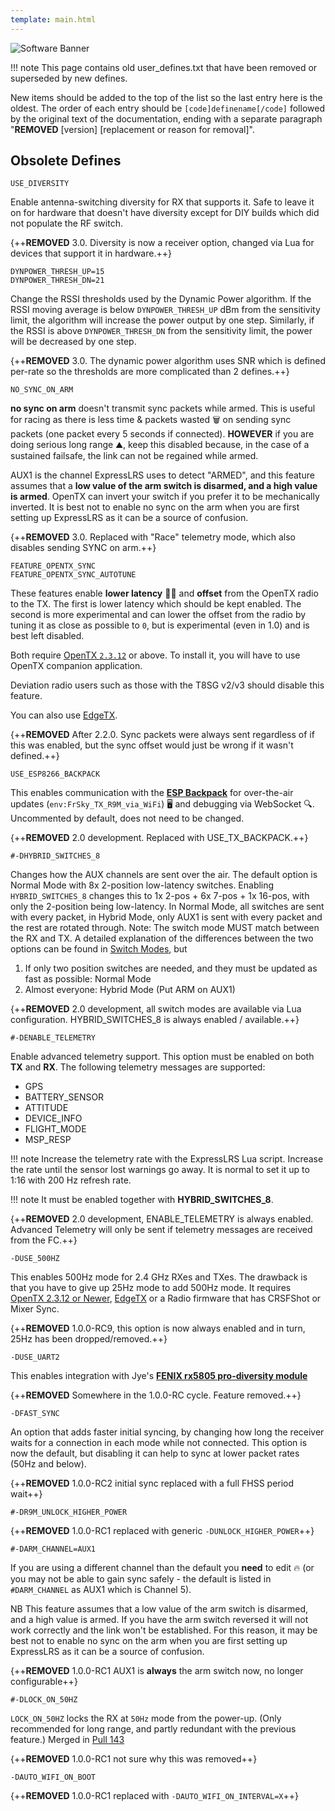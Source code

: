 ```yaml
---
template: main.html
---
```


![Software Banner](https://raw.githubusercontent.com/ExpressLRS/ExpressLRS-Hardware/master/img/software.png)

!!! note
    This page contains old user_defines.txt that have been removed or superseded by new defines.

New items should be added to the top of the list so the last entry here is the oldest. The order of each entry should be `[code]definename[/code]` followed by the original text of the documentation, ending with a separate paragraph "**REMOVED** [version] [replacement or reason for removal]".

## Obsolete Defines

```
USE_DIVERSITY
```
Enable antenna-switching diversity for RX that supports it. Safe to leave it on for hardware that doesn't have diversity except for DIY builds which did not populate the RF switch.

{++**REMOVED** 3.0. Diversity is now a receiver option, changed via Lua for devices that support it in hardware.++}

```
DYNPOWER_THRESH_UP=15
DYNPOWER_THRESH_DN=21
```
Change the RSSI thresholds used by the Dynamic Power algorithm. If the RSSI moving average is below `DYNPOWER_THRESH_UP` dBm from the sensitivity limit, the algorithm will increase the power output by one step. Similarly, if the RSSI is above `DYNPOWER_THRESH_DN` from the sensitivity limit, the power will be decreased by one step.

{++**REMOVED** 3.0. The dynamic power algorithm uses SNR which is defined per-rate so the thresholds are more complicated than 2 defines.++}

```
NO_SYNC_ON_ARM
```
**no sync on arm** doesn't transmit sync packets while armed. This is useful for racing as there is less time & packets wasted 🗑️ on sending sync packets (one packet every 5 seconds if connected). **HOWEVER** if you are doing serious long range ⛰️, keep this disabled because, in the case of a sustained failsafe, the link can not be regained while armed.

AUX1 is the channel ExpressLRS uses to detect "ARMED", and this feature assumes that a **low value of the arm switch is disarmed, and a high value is armed**. OpenTX can invert your switch if you prefer it to be mechanically inverted. It is best not to enable no sync on the arm when you are first setting up ExpressLRS as it can be a source of confusion.

{++**REMOVED** 3.0. Replaced with "Race" telemetry mode, which also disables sending SYNC on arm.++}

```
FEATURE_OPENTX_SYNC
FEATURE_OPENTX_SYNC_AUTOTUNE
```

These features enable **lower latency** 🏃‍♂️ and **offset** from the OpenTX radio to the TX. The first is lower latency which should be kept enabled. The second is more experimental and can lower the offset from the radio by tuning it as close as possible to `0`, but is experimental (even in 1.0) and is best left disabled.

Both require [OpenTX `2.3.12`](https://www.open-tx.org/) or above. To install it, you will have to use OpenTX companion application.

Deviation radio users such as those with the T8SG v2/v3 should disable this feature.

You can also use [EdgeTX](https://github.com/EdgeTX/edgetx).

{++**REMOVED** After 2.2.0. Sync packets were always sent regardless of if this was enabled, but the sync offset would just be wrong if it wasn't defined.++}

```
USE_ESP8266_BACKPACK
```
This enables communication with the **[ESP Backpack](../hardware/backpack/esp-backpack.md)** for over-the-air updates (`env:FrSky_TX_R9M_via_WiFi`) 🖥️ and debugging via WebSocket 🔍. Uncommented by default, does not need to be changed.

{++**REMOVED** 2.0 development. Replaced with USE_TX_BACKPACK.++}

```
#-DHYBRID_SWITCHES_8
```
Changes how the AUX channels are sent over the air. The default option is Normal Mode with 8x 2-position low-latency switches. Enabling `HYBRID_SWITCHES_8` changes this to 1x 2-pos + 6x 7-pos + 1x 16-pos, with only the 2-position being low-latency. In Normal Mode, all switches are sent with every packet, in Hybrid Mode, only AUX1 is sent with every packet and the rest are rotated through. Note: The switch mode MUST match between the RX and TX. A detailed explanation of the differences between the two options can be found in [Switch Modes](switch-config.md), but
  1. If only two position switches are needed, and they must be updated as fast as possible: Normal Mode
  2. Almost everyone: Hybrid Mode (Put ARM on AUX1)

{++**REMOVED** 2.0 development, all switch modes are available via Lua configuration. HYBRID_SWITCHES_8 is always enabled / available.++}

```
#-DENABLE_TELEMETRY
```
Enable advanced telemetry support. This option must be enabled on both **TX** and **RX**. The following telemetry messages are supported:

* GPS
* BATTERY_SENSOR
* ATTITUDE
* DEVICE_INFO
* FLIGHT_MODE
* MSP_RESP

!!! note 
    Increase the telemetry rate with the ExpressLRS Lua script. Increase the rate until the sensor lost warnings go away. It is normal to set it up to 1:16 with 200 Hz refresh rate.

!!! note
    It must be enabled together with **HYBRID_SWITCHES_8**.

{++**REMOVED** 2.0 development, ENABLE_TELEMETRY is always enabled. Advanced Telemetry will only be sent if telemetry messages are received from the FC.++}

```
-DUSE_500HZ
```
This enables 500Hz mode for 2.4 GHz RXes and TXes. The drawback is that you have to give up 25Hz mode to add 500Hz mode. It requires [OpenTX 2.3.12 or Newer](https://www.open-tx.org/2021/06/14/opentx-2.3.12), [EdgeTX](https://github.com/EdgeTX/edgetx) or a Radio firmware that has CRSFShot or Mixer Sync. 

{++**REMOVED** 1.0.0-RC9, this option is now always enabled and in turn, 25Hz has been dropped/removed.++}

```
-DUSE_UART2
```
This enables integration with Jye's **[FENIX rx5805 pro-diversity module](https://github.com/JyeSmith/FENIX-rx5808-pro-diversity)**

{++**REMOVED** Somewhere in the 1.0.0-RC cycle. Feature removed.++}

```
-DFAST_SYNC
```
An option that adds faster initial syncing, by changing how long the receiver waits for a connection in each mode while not connected. This option is now the default, but disabling it can help to sync at lower packet rates (50Hz and below).

{++**REMOVED** 1.0.0-RC2 initial sync replaced with a full FHSS period wait++}

````
#-DR9M_UNLOCK_HIGHER_POWER 
````
{++**REMOVED** 1.0.0-RC1 replaced with generic `-DUNLOCK_HIGHER_POWER`++}

```
#-DARM_CHANNEL=AUX1
```
If you are using a different channel than the default you **need** to edit 🔥 (or you may not be able to gain sync safely - the default is listed in `#DARM_CHANNEL` as AUX1 which is Channel 5).

NB This feature assumes that a low value of the arm switch is disarmed, and a high value is armed. If you have the arm switch reversed it will not work correctly and the link won't be established. For this reason, it may be best not to enable no sync on the arm when you are first setting up ExpressLRS as it can be a source of confusion.

{++**REMOVED** 1.0.0-RC1 AUX1 is **always** the arm switch now, no longer configurable++}

```
#-DLOCK_ON_50HZ
```
`LOCK_ON_50HZ` locks the RX at `50Hz` mode from the power-up. (Only recommended for long range, and partly redundant with the previous feature.) Merged in [Pull 143](https://github.com/AlessandroAU/ExpressLRS/pull/143)

{++**REMOVED** 1.0.0-RC1 not sure why this was removed++}

```
-DAUTO_WIFI_ON_BOOT
```
{++**REMOVED** 1.0.0-RC1 replaced with `-DAUTO_WIFI_ON_INTERVAL=X`++}
